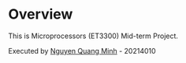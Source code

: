 # Overview
This is Microprocessors (ET3300) Mid-term Project.

Executed by [Nguyen Quang Minh](https://www.facebook.com/moenguyenx) - 20214010